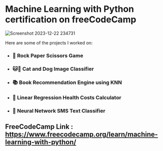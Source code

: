 # Machine Learning with Python certification on freeCodeCamp
![Screenshot 2023-12-22 234731](https://github.com/SamarthMule/FreeCodeCamp/assets/103748997/c82541aa-d355-413a-864c-0697ac36f03f)


Here are some of the projects I worked on:

- ### 👊 Rock Paper Scissors Game
- ### 🐱🐶 Cat and Dog Image Classifier
- ### 📚 Book Recommendation Engine using KNN
- ### 💪 Linear Regression Health Costs Calculator
- ### 📱 Neural Network SMS Text Classifier

## FreeCodeCamp Link : https://www.freecodecamp.org/learn/machine-learning-with-python/
